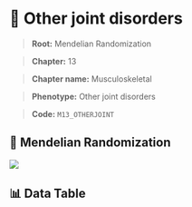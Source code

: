 # 🧪 Other joint disorders

> **Root:** Mendelian Randomization

> **Chapter:** 13  

> **Chapter name:** Musculoskeletal

> **Phenotype:** Other joint disorders  

> **Code:** `M13_OTHERJOINT`

## 🧬 Mendelian Randomization  

<img src="/MR/Figures/Forward/M13_OTHERJOINT.png"/>

## 📊 Data Table

<CsvTableMRF src="/MR_Data/Forward/M13_OTHERJOINT.csv"/>
